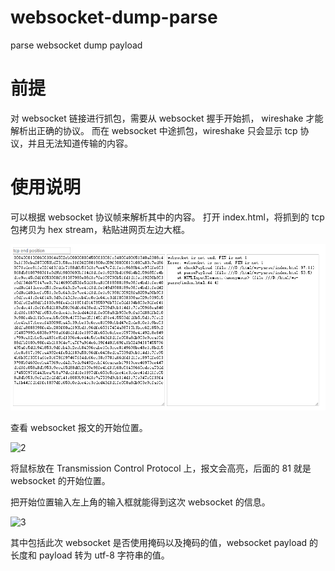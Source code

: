 # websocket-dump-parse
parse websocket dump payload


# 前提

对 websocket 链接进行抓包，需要从 websocket 握手开始抓， wireshake 才能解析出正确的协议。
而在 websocket 中途抓包，wireshake 只会显示 tcp 协议，并且无法知道传输的内容。

# 使用说明

可以根据 websocket 协议帧来解析其中的内容。
打开 index.html，将抓到的 tcp 包拷贝为 hex stream，粘贴进网页左边大框。

![1](src/1.png)

查看 websocket 报文的开始位置。

![2](blob/master/src/2.jpg?raw=true)

将鼠标放在 Transmission Control Protocol 上，报文会高亮，后面的 81 就是 websocket 的开始位置。

把开始位置输入左上角的输入框就能得到这次 websocket 的信息。

![3](blob/master/src/3.jpg?raw=true)

其中包括此次 websocket 是否使用掩码以及掩码的值，websocket payload 的长度和 payload 转为 utf-8 字符串的值。 
